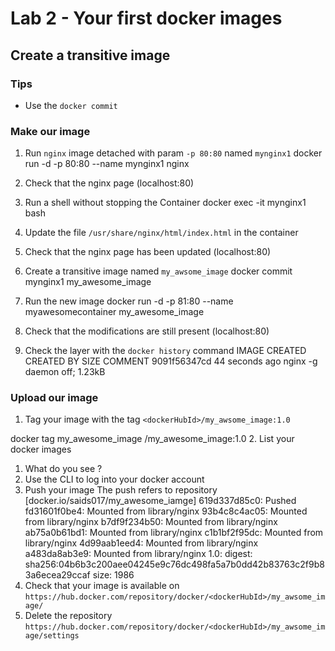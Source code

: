 # Lab 2 - Your first docker images

## Create a transitive image

### Tips

- Use the `docker commit`

### Make our image

1. Run `nginx` image detached with param `-p 80:80` named `mynginx1`
docker run -d -p 80:80 --name mynginx1 nginx

2. Check that the nginx page (localhost:80)
3. Run a shell without stopping the Container
docker exec -it mynginx1 bash

4. Update the file `/usr/share/nginx/html/index.html` in the container
5. Check that the nginx page has been updated (localhost:80)
6. Create a transitive image named `my_awsome_image`
docker commit mynginx1 my_awesome_image

7. Run the new image
docker run -d -p 81:80 --name myawesomecontainer my_awesome_image

8. Check that the modifications are still present (localhost:80)
9. Check the layer with the `docker history` command
IMAGE          CREATED          CREATED BY                                      SIZE      COMMENT
9091f56347cd   44 seconds ago   nginx -g daemon off;                            1.23kB

### Upload our image

1. Tag your image with the tag `<dockerHubId>/my_awsome_image:1.0`

docker tag my_awesome_image <dockerHubId>/my_awesome_image:1.0
2. List your docker images
   1. What do you see ?
3. Use the CLI to log into your docker account
4. Push your image
The push refers to repository [docker.io/saids017/my_awesome_iamge]
619d337d85c0: Pushed
fd31601f0be4: Mounted from library/nginx
93b4c8c4ac05: Mounted from library/nginx
b7df9f234b50: Mounted from library/nginx
ab75a0b61bd1: Mounted from library/nginx
c1b1bf2f95dc: Mounted from library/nginx
4d99aab1eed4: Mounted from library/nginx
a483da8ab3e9: Mounted from library/nginx
1.0: digest: sha256:04b6b3c200aee04245e9c76dc498fa5a7b0dd42b83763c2f9b83a6ecea29ccaf size: 1986
5. Check that your image is available on `https://hub.docker.com/repository/docker/<dockerHubId>/my_awsome_image/`
6. Delete the repository `https://hub.docker.com/repository/docker/<dockerHubId>/my_awsome_image/settings`